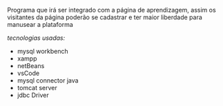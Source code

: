 Programa que irá ser integrado com a página de aprendizagem, assim os visitantes da página poderão se cadastrar e ter maior liberdade para manusear a plataforma 

*tecnologias usadas:* 

- mysql workbench 
- xampp 
- netBeans 
- vsCode 
- mysql connector java 
- tomcat server
- jdbc Driver
